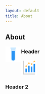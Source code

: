 ```yaml
---
layout: default
title: About
---
```


## About

<img align="left" src="images/test-tube.png" width="50"> 

### Header

<img src="images/statistics-graph.png" width="50">

### Header 2

